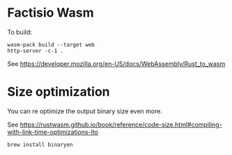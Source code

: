 # Factisio Wasm

To build:

```
wasm-pack build --target web
http-server -c-1 .
```

See https://developer.mozilla.org/en-US/docs/WebAssembly/Rust_to_wasm

# Size optimization

You can re optimize the output binary size even more.

See https://rustwasm.github.io/book/reference/code-size.html#compiling-with-link-time-optimizations-lto

```
brew install binaryen
```